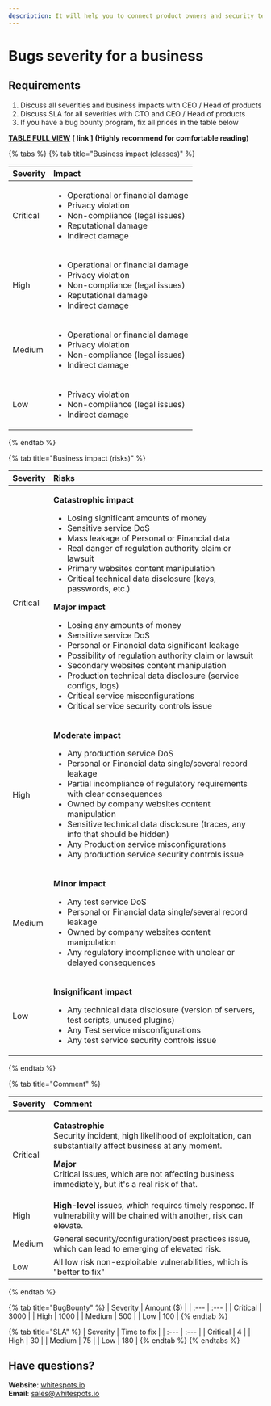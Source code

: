 ```yaml
---
description: It will help you to connect product owners and security team
---
```


# Bugs severity for a business

## Requirements

1. Discuss all severities and business impacts with CEO / Head of products   
2. Discuss SLA for all severities with CTO and CEO / Head of products   
3. If you have a bug bounty program, fix all prices in the table below

[**TABLE FULL VIEW**](https://www.notion.so/whitespots/041a2ffb87384ac99f4c59fd9accb959?v=c310685f66bb43cc806d647a3bbbbf7b) **\[ link \] \(Highly recommend for comfortable reading\)**

{% tabs %}
{% tab title="Business impact \(classes\)" %}
<table>
  <thead>
    <tr>
      <th style="text-align:left"><b>Severity</b>
      </th>
      <th style="text-align:left">Impact</th>
    </tr>
  </thead>
  <tbody>
    <tr>
      <td style="text-align:left">Critical</td>
      <td style="text-align:left">
        <p></p>
        <ul>
          <li>Operational or financial damage</li>
          <li>Privacy violation</li>
          <li>Non-compliance (legal issues)</li>
          <li>Reputational damage</li>
          <li>Indirect damage</li>
        </ul>
      </td>
    </tr>
    <tr>
      <td style="text-align:left">High</td>
      <td style="text-align:left">
        <p></p>
        <ul>
          <li>Operational or financial damage</li>
          <li>Privacy violation</li>
          <li>Non-compliance (legal issues)</li>
          <li>Reputational damage</li>
          <li>Indirect damage</li>
        </ul>
      </td>
    </tr>
    <tr>
      <td style="text-align:left">Medium</td>
      <td style="text-align:left">
        <p></p>
        <ul>
          <li>Operational or financial damage</li>
          <li>Privacy violation</li>
          <li>Non-compliance (legal issues)</li>
          <li>Indirect damage</li>
        </ul>
      </td>
    </tr>
    <tr>
      <td style="text-align:left">Low</td>
      <td style="text-align:left">
        <p></p>
        <ul>
          <li>Privacy violation</li>
          <li>Non-compliance (legal issues)</li>
          <li>Indirect damage</li>
        </ul>
      </td>
    </tr>
  </tbody>
</table>
{% endtab %}

{% tab title="Business impact \(risks\)" %}
<table>
  <thead>
    <tr>
      <th style="text-align:left">Severity</th>
      <th style="text-align:left">Risks</th>
    </tr>
  </thead>
  <tbody>
    <tr>
      <td style="text-align:left">Critical</td>
      <td style="text-align:left">
        <p><b>Catastrophic impact</b>
        </p>
        <ul>
          <li>Losing significant amounts of money</li>
          <li>Sensitive service DoS</li>
          <li>Mass leakage of Personal or Financial data</li>
          <li>Real danger of regulation authority claim or lawsuit</li>
          <li>Primary websites content manipulation</li>
          <li>Critical technical data disclosure (keys, passwords, etc.)</li>
        </ul>
        <p><b>Major impact</b>
        </p>
        <ul>
          <li>Losing any amounts of money</li>
          <li>Sensitive service DoS</li>
          <li>Personal or Financial data significant leakage</li>
          <li>Possibility of regulation authority claim or lawsuit</li>
          <li>Secondary websites content manipulation</li>
          <li>Production technical data disclosure (service configs, logs)</li>
          <li>Critical service misconfigurations</li>
          <li>Critical service security controls issue</li>
        </ul>
      </td>
    </tr>
    <tr>
      <td style="text-align:left">High</td>
      <td style="text-align:left">
        <p><b>Moderate impact</b>
        </p>
        <ul>
          <li>Any production service DoS</li>
          <li>Personal or Financial data single/several record leakage</li>
          <li>Partial incompliance of regulatory requirements with clear consequences</li>
          <li>Owned by company websites content manipulation</li>
          <li>Sensitive technical data disclosure (traces, any info that should be hidden)</li>
          <li>Any Production service misconfigurations</li>
          <li>Any production service security controls issue</li>
        </ul>
      </td>
    </tr>
    <tr>
      <td style="text-align:left">Medium</td>
      <td style="text-align:left">
        <p><b>Minor impact</b>
        </p>
        <ul>
          <li>Any test service DoS</li>
          <li>Personal or Financial data single/several record leakage</li>
          <li>Owned by company websites content manipulation</li>
          <li>Any regulatory incompliance with unclear or delayed consequences</li>
        </ul>
      </td>
    </tr>
    <tr>
      <td style="text-align:left">Low</td>
      <td style="text-align:left">
        <p><b>Insignificant impact</b>
        </p>
        <ul>
          <li>Any technical data disclosure (version of servers, test scripts, unused
            plugins)</li>
          <li>Any Test service misconfigurations</li>
          <li>Any test service security controls issue</li>
        </ul>
      </td>
    </tr>
  </tbody>
</table>
{% endtab %}

{% tab title="Comment" %}
<table>
  <thead>
    <tr>
      <th style="text-align:left">Severity</th>
      <th style="text-align:left">Comment</th>
    </tr>
  </thead>
  <tbody>
    <tr>
      <td style="text-align:left">Critical</td>
      <td style="text-align:left">
        <p><b>Catastrophic </b>
          <br />Security incident, high likelihood of exploitation, can substantially
          affect business at any moment.</p>
        <p><b>Major <br /></b>Critical issues, which are not affecting business immediately,
          but it&apos;s a real risk of that.</p>
      </td>
    </tr>
    <tr>
      <td style="text-align:left">High</td>
      <td style="text-align:left"><b>High-level</b> issues, which requires timely response. If vulnerability
        will be chained with another, risk can elevate.</td>
    </tr>
    <tr>
      <td style="text-align:left">Medium</td>
      <td style="text-align:left">General security/configuration/best practices issue, which can lead to
        emerging of elevated risk.</td>
    </tr>
    <tr>
      <td style="text-align:left">Low</td>
      <td style="text-align:left">All low risk non-exploitable vulnerabilities, which is &quot;better to
        fix&quot;</td>
    </tr>
  </tbody>
</table>
{% endtab %}

{% tab title="BugBounty" %}
| Severity | Amount \($\) |
| :--- | :--- |
| Critical | 3000 |
| High | 1000 |
| Medium | 500 |
| Low | 100 |
{% endtab %}

{% tab title="SLA" %}
| Severity | Time to fix |
| :--- | :--- |
| Critical | 4 |
| High | 30 |
| Medium | 75 |
| Low | 180 |
{% endtab %}
{% endtabs %}

## Have questions?

**Website**: [whitespots.io](https://whitespots.io/?utm=appsecwiki)   
**Email**: [sales@whitespots.io](mailto:sales@whitespots.io)

